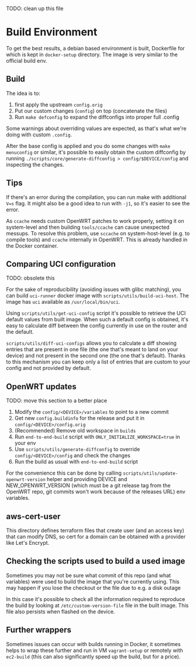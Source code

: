 TODO: clean up this file

# Build Environment

To get the best results, a debian based environment is built, Dockerfile for which is kept in `docker-setup` directory.
The image is very similar to the official build env.

## Build

The idea is to:

1. first apply the upstream `config.orig`
2. Put our custom changes (`config`) on top (concatenate the files)
3. Run `make defconfig` to expand the diffconfigs into proper full .config

Some warnings about overriding values are expected, as that's what we're doing with custom `.config`.

After the base config is applied and you do some changes with `make menuconfig` or similar, it's possible to easily obtain the custom diffconfig by running `./scripts/core/generate-diffconfig > config/$DEVICE/config` and inspecting the changes.

## Tips

If there's an error during the compilation, you can run make with additional `V=s` flag.
It might also be a good idea to run with `-j1`, so it's easier to see the error.

As `ccache` needs custom OpenWRT patches to work properly, setting it on system-level and then building `tools/ccache` can cause unexpected messups.
To resolve this problem, use `sccache` on system-host-level (e.g. to compile tools) and `ccache` internally in OpenWRT.
This is already handled in the Docker container.

## Comparing UCI configuration

TODO: obsolete this

For the sake of reproducibility (avoiding issues with glibc matching), you can build `uci-runner` docker image with `scripts/utils/build-uci-host`.
The image has `uci` available as `/usr/local/bin/uci`.

Using `scripts/utils/get-uci-config` script it's possible to retrieve the UCI default values from built image.
When such a default config is obtained, it's easy to calculate diff between the config currently in use on the router and the default.

`scripts/utils/diff-uci-configs` allows you to calculate a diff showing entries that are present in one file (the one that's meant to land on your device) and not present in the second one (the one that's default).
Thanks to this mechanism you can keep only a list of entries that are custom to your config and not provided by default.

## OpenWRT updates

TODO: move this section to a better place

1. Modify the `config/<DEVICE>/variables` to point to a new commit
2. Get new `config.buildinfo` for the release and put it in `config/<DEVICE>/config.orig`
3. (Recommended) Remove old workspace in `builds`
4. Run `end-to-end-build` script with `ONLY_INITIALIZE_WORKSPACE=true` in your env
5. Use `scripts/utils/generate-diffconfig` to override `config/<DEVICE>/config` and check the changes
6. Run the build as usual with `end-to-end-build` script

For the convenience this can be done by calling `scripts/utils/update-openwrt-version`
helper and providing DEVICE and NEW_OPENWRT_VERSION (which must be a git release tag from the OpenWRT repo, git commits won't work because of the releases URL) env variables.

## aws-cert-user

This directory defines terraform files that create user (and an access key) that can modify DNS, so cert for a domain can be obtained with a provider like Let's Encrypt.

## Checking the scripts used to build a used image

Sometimes you may not be sure what commit of this repo (and what variables) were used to build the image that you're currently using.
This may happen if you lose the checkout or the file due to e.g. a disk outage

In this case it's possible to check all the information required to reproduce the build by looking at `/etc/custom-version-file` file in the built image.
This file also persists when flashed on the device.

## Further wrappers

Sometimes issues can occur with builds running in Docker, it sometimes helps to wrap these further and run in VM `vagrant-setup` or remotely with `ec2-build` (this can also significantly speed up the build, but for a price).
